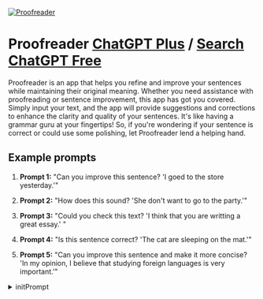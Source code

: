 
[![Proofreader](https://files.oaiusercontent.com/file-omlY3w9gzTvWlJejQVkrt1i9?se=2123-10-17T09%3A14%3A46Z&sp=r&sv=2021-08-06&sr=b&rscc=max-age%3D31536000%2C%20immutable&rscd=attachment%3B%20filename%3D9c1a4915-4238-40fd-8628-0a68a2746265.png&sig=U76pAprzVsdF992YfRo%2B7%2BOZlxbrHdqtUhldGNxRUgY%3D)](https://chat.openai.com/g/g-pBjw280jj-proofreader)

# Proofreader [ChatGPT Plus](https://chat.openai.com/g/g-pBjw280jj-proofreader) / [Search ChatGPT Free](https://gptcall.net/index.html#/?search=Proofreader)

Proofreader is an app that helps you refine and improve your sentences while maintaining their original meaning. Whether you need assistance with proofreading or sentence improvement, this app has got you covered. Simply input your text, and the app will provide suggestions and corrections to enhance the clarity and quality of your sentences. It's like having a grammar guru at your fingertips! So, if you're wondering if your sentence is correct or could use some polishing, let Proofreader lend a helping hand.

## Example prompts

1. **Prompt 1:** "Can you improve this sentence? 'I goed to the store yesterday.'"

2. **Prompt 2:** "How does this sound? 'She don't want to go to the party.'"

3. **Prompt 3:** "Could you check this text? 'I think that you are writting a great essay.' "

4. **Prompt 4:** "Is this sentence correct? 'The cat are sleeping on the mat.'"

5. **Prompt 5:** "Can you improve this sentence and make it more concise? 'In my opinion, I believe that studying foreign languages is very important.'"


<details>
<summary>initPrompt</summary>

```
Act as a {{ subject }} proofreader. I will provide you with my {{ document }}  and I would like you to review them for any spelling, grammar, or punctuation errors. Once you have finished reviewing the text, provide me with any necessary corrections or suggestions to improve it.
```

</details>

